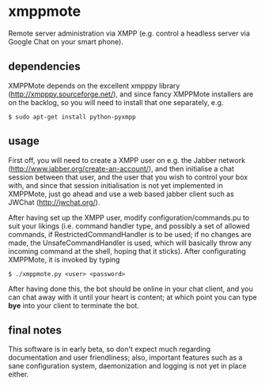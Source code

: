 xmppmote
========

Remote server administration via XMPP (e.g. control a headless server via Google Chat
on your smart phone).

dependencies
------------

XMPPMote depends on the excellent xmpppy library (http://xmpppy.sourceforge.net/),
and since fancy XMPPMote installers are on the backlog, so you will need to install
that one separately, e.g.

`$ sudo apt-get install python-pyxmpp`

usage
-----

First off, you will need to create a XMPP user on e.g. the Jabber network
(http://www.jabber.org/create-an-account/), and then initialise a chat session between
that user, and the user that you wish to control your box with, and since that
session initialisation is not yet implemented in XMPPMote, just go ahead and use
a web based jabber client such as JWChat (http://jwchat.org/).

After having set up the XMPP user, modify configuration/commands.pu to suit your likings
(i.e. command handler type, and possibly a set of allowed commands, if RestrictedCommandHandler
is to be used; if no changes are made, the UnsafeCommandHandler is used, which will basically
throw any incoming command at the shell, hoping that it sticks). After configurating XMPPMote,
it is invoked by typing

`$ ./xmppmote.py <user> <password>`

After having done this, the bot should be online in your chat client, and you can chat away
with it until your heart is content; at which point you can type **bye** into your client to
terminate the bot.

final notes
-----------

This software is in early beta, so don't expect much regarding documentation and user friendliness;
also, important features such as a sane configuration system, daemonization and logging is not
yet in place either.

